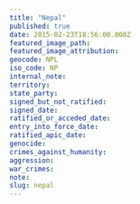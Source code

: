 ```yaml
---
title: "Nepal"
published: true
date: 2015-02-23T18:56:00.000Z
featured_image_path:
featured_image_attribution:
geocode: NPL
iso_code: NP
internal_note:
territory:
state_party:
signed_but_not_ratified:
signed_date:
ratified_or_acceded_date:
entry_into_force_date:
ratified_apic_date:
genocide:
crimes_against_humanity:
aggression:
war_crimes:
note:
slug: nepal
---
```

